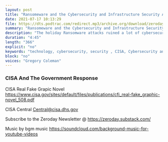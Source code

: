 ```yaml
---
layout: post
title: "Ransomeware and the Cybersecurity and Infrastructure Security Agency"
date: 2021-07-17 10:13:29
file: https://dts.podtrac.com/redirect.mp3/archive.org/download/zeroday-podcast-cisa/zeroday-podcast-cisa.mp3
summary: "Ransomeware and the Cybersecurity and Infrastructure Security Agency"
description: "The holiday Ransomware attacks ruined a lot of cybersecurity and system administrators ’ 4th of July weekends. Let's take a look at Ransomware and the Federal agency tasked with combating it, the Cybersecurity and_Infrastructure Security Agency."
duration: "4:45" 
length: "366"
explicit: "no" 
keywords: "technology, cybersecurity, security , CISA, Cybersecurity and Infrastructure Security Agency"
block: "no" 
voices: "Gregory Coleman"
---
```


### CISA And The Government Response

CISA Real Fake Grapic Novel https://www.cisa.gov/sites/default/files/publications/cfi_real-fake_graphic-novel_508.pdf

CISA Central Central@cisa.dhs.gov

Subscribe to the Zeroday Newsletter @ https://zeroday.substack.com/

Music by bgm music
https://soundcloud.com/background-music-for-youtube-videos

